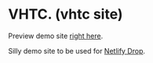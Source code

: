 # VHTC. (vhtc site)

Preview demo site [right here](https://vhtc.netlify.app/).

Silly demo site to be used for [Netlify Drop](https://app.netlify.com/drop).


